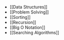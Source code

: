 * [[Data Structures]]
* [[Problem Solving]]
* [[Sorting]]
* [[Recursion]]
* [[Big O Notation]]
* [[Searching Algorithms]]



